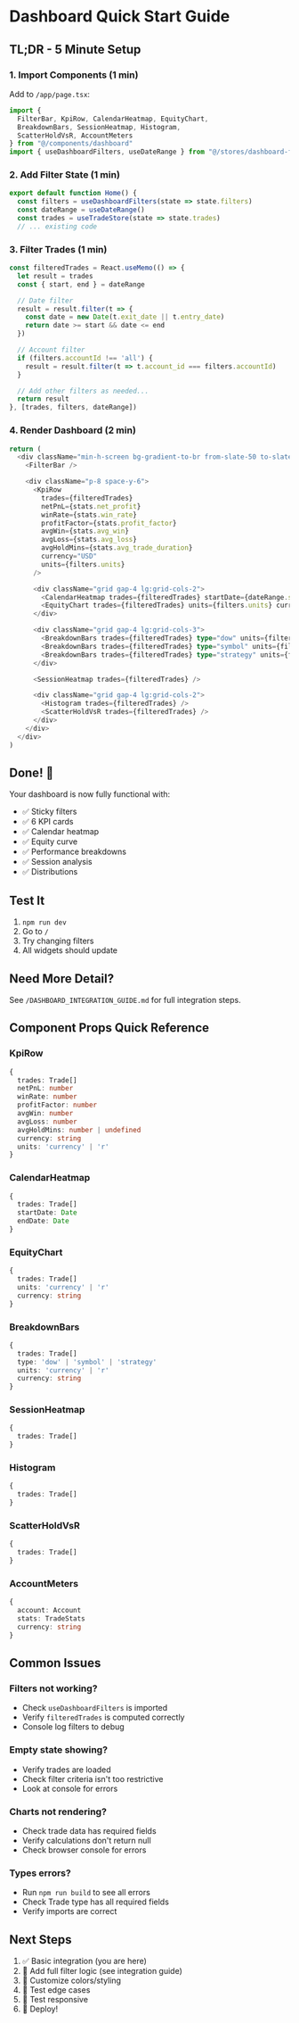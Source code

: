 # Dashboard Quick Start Guide

## TL;DR - 5 Minute Setup

### 1. Import Components (1 min)

Add to `/app/page.tsx`:

```typescript
import {
  FilterBar, KpiRow, CalendarHeatmap, EquityChart,
  BreakdownBars, SessionHeatmap, Histogram,
  ScatterHoldVsR, AccountMeters
} from "@/components/dashboard"
import { useDashboardFilters, useDateRange } from "@/stores/dashboard-filters"
```

### 2. Add Filter State (1 min)

```typescript
export default function Home() {
  const filters = useDashboardFilters(state => state.filters)
  const dateRange = useDateRange()
  const trades = useTradeStore(state => state.trades)
  // ... existing code
```

### 3. Filter Trades (1 min)

```typescript
const filteredTrades = React.useMemo(() => {
  let result = trades
  const { start, end } = dateRange

  // Date filter
  result = result.filter(t => {
    const date = new Date(t.exit_date || t.entry_date)
    return date >= start && date <= end
  })

  // Account filter
  if (filters.accountId !== 'all') {
    result = result.filter(t => t.account_id === filters.accountId)
  }

  // Add other filters as needed...
  return result
}, [trades, filters, dateRange])
```

### 4. Render Dashboard (2 min)

```typescript
return (
  <div className="min-h-screen bg-gradient-to-br from-slate-50 to-slate-100 dark:from-slate-950 dark:to-slate-900">
    <FilterBar />

    <div className="p-8 space-y-6">
      <KpiRow
        trades={filteredTrades}
        netPnL={stats.net_profit}
        winRate={stats.win_rate}
        profitFactor={stats.profit_factor}
        avgWin={stats.avg_win}
        avgLoss={stats.avg_loss}
        avgHoldMins={stats.avg_trade_duration}
        currency="USD"
        units={filters.units}
      />

      <div className="grid gap-4 lg:grid-cols-2">
        <CalendarHeatmap trades={filteredTrades} startDate={dateRange.start} endDate={dateRange.end} />
        <EquityChart trades={filteredTrades} units={filters.units} currency="USD" />
      </div>

      <div className="grid gap-4 lg:grid-cols-3">
        <BreakdownBars trades={filteredTrades} type="dow" units={filters.units} currency="USD" />
        <BreakdownBars trades={filteredTrades} type="symbol" units={filters.units} currency="USD" />
        <BreakdownBars trades={filteredTrades} type="strategy" units={filters.units} currency="USD" />
      </div>

      <SessionHeatmap trades={filteredTrades} />

      <div className="grid gap-4 lg:grid-cols-2">
        <Histogram trades={filteredTrades} />
        <ScatterHoldVsR trades={filteredTrades} />
      </div>
    </div>
  </div>
)
```

## Done! 🎉

Your dashboard is now fully functional with:
- ✅ Sticky filters
- ✅ 6 KPI cards
- ✅ Calendar heatmap
- ✅ Equity curve
- ✅ Performance breakdowns
- ✅ Session analysis
- ✅ Distributions

## Test It

1. `npm run dev`
2. Go to `/`
3. Try changing filters
4. All widgets should update

## Need More Detail?

See `/DASHBOARD_INTEGRATION_GUIDE.md` for full integration steps.

## Component Props Quick Reference

### KpiRow
```typescript
{
  trades: Trade[]
  netPnL: number
  winRate: number
  profitFactor: number
  avgWin: number
  avgLoss: number
  avgHoldMins: number | undefined
  currency: string
  units: 'currency' | 'r'
}
```

### CalendarHeatmap
```typescript
{
  trades: Trade[]
  startDate: Date
  endDate: Date
}
```

### EquityChart
```typescript
{
  trades: Trade[]
  units: 'currency' | 'r'
  currency: string
}
```

### BreakdownBars
```typescript
{
  trades: Trade[]
  type: 'dow' | 'symbol' | 'strategy'
  units: 'currency' | 'r'
  currency: string
}
```

### SessionHeatmap
```typescript
{
  trades: Trade[]
}
```

### Histogram
```typescript
{
  trades: Trade[]
}
```

### ScatterHoldVsR
```typescript
{
  trades: Trade[]
}
```

### AccountMeters
```typescript
{
  account: Account
  stats: TradeStats
  currency: string
}
```

## Common Issues

### Filters not working?
- Check `useDashboardFilters` is imported
- Verify `filteredTrades` is computed correctly
- Console log filters to debug

### Empty state showing?
- Verify trades are loaded
- Check filter criteria isn't too restrictive
- Look at console for errors

### Charts not rendering?
- Check trade data has required fields
- Verify calculations don't return null
- Check browser console for errors

### Types errors?
- Run `npm run build` to see all errors
- Check Trade type has all required fields
- Verify imports are correct

## Next Steps

1. ✅ Basic integration (you are here)
2. 📝 Add full filter logic (see integration guide)
3. 🎨 Customize colors/styling
4. 🧪 Test edge cases
5. 📱 Test responsive
6. 🚀 Deploy!
